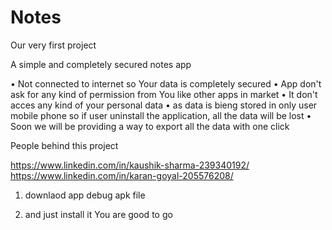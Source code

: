# Notes
Our very first project

A simple and completely secured notes app
  
  • Not connected to internet so Your data is completely secured
  • App don't ask for any kind of permission from You like other apps in market
  • It don't acces any kind of your personal data
  • as data is bieng stored in only user mobile phone so if user uninstall the application, all the data will be lost
  • Soon we will be providing a way to export all the data with one click 
  
People behind this project 

https://www.linkedin.com/in/kaushik-sharma-239340192/
https://www.linkedin.com/in/karan-goyal-205576208/

1. downlaod app debug apk file

2. and just install it You are good to go

